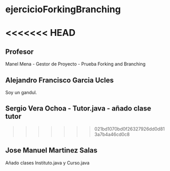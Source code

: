 # ejercicioForkingBranching
<<<<<<< HEAD
=======
## Profesor
Manel Mena -  Gestor de Proyecto - Prueba Forking and Branching
## Alejandro Francisco Garcia Ucles 
Soy un gandul.
## Sergio Vera Ochoa - Tutor.java - añado clase tutor
>>>>>>> 021bd1070bd0f26327926dd0d813a7b4a46cd0c8

## Jose Manuel Martinez Salas

Añado clases Instituto.java y Curso.java

